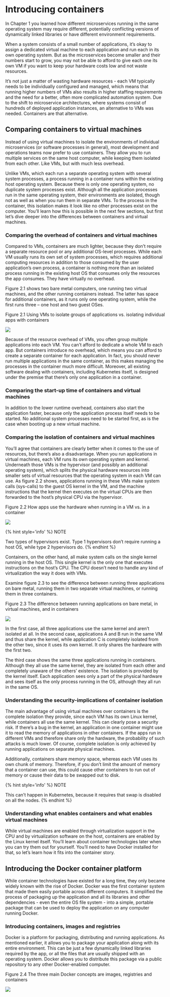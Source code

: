 # Introducing containers
In Chapter 1 you learned how different microservices running in the same operating system may require different, potentially conflicting versions of dynamically linked libraries or have different environment requirements.

When a system consists of a small number of applications, it’s okay to assign a dedicated virtual machine to each application and run each in its own operating system. But as the microservices become smaller and their numbers start to grow, you may not be able to afford to give each one its own VM if you want to keep your hardware costs low and not waste resources.

It’s not just a matter of wasting hardware resources - each VM typically needs to be individually configured and managed, which means that running higher numbers of VMs also results in higher staffing requirements and the need for a better, often more complicated automation system. Due to the shift to microservice architectures, where systems consist of hundreds of deployed application instances, an alternative to VMs was needed. Containers are that alternative.

## Comparing containers to virtual machines
Instead of using virtual machines to isolate the environments of individual microservices (or software processes in general), most development and operations teams now prefer to use containers. They allow you to run multiple services on the same host computer, while keeping them isolated from each other. Like VMs, but with much less overhead.

Unlike VMs, which each run a separate operating system with several system processes, a process running in a container runs within the existing host operating system. Because there is only one operating system, no duplicate system processes exist. Although all the application processes run in the same operating system, their environments are isolated, though not as well as when you run them in separate VMs. To the process in the container, this isolation makes it look like no other processes exist on the computer. You’ll learn how this is possible in the next few sections, but first let’s dive deeper into the differences between containers and virtual machines.

### Comparing the overhead of containers and virtual machines
Compared to VMs, containers are much lighter, because they don’t require a separate resource pool or any additional OS-level processes. While each VM  usually runs its own set of system processes, which requires additional computing resources in addition to those consumed by the user application’s own process, a container is nothing more than an isolated process running in the existing host OS that consumes only the resources the app consumes. They have virtually no overhead.

Figure 2.1 shows two bare metal computers, one running two virtual machines, and the other running containers instead. The latter has space for additional containers, as it runs only one operating system, while the first runs three – one host and two guest OSes.

Figure 2.1 Using VMs to isolate groups of applications vs. isolating individual apps with containers

![](../images/2.1.png)

Because of the resource overhead of VMs, you often group multiple applications into each VM. You can’t afford to dedicate a whole VM to each app. But containers introduce no overhead, which means you can afford to create a separate container for each application. In fact, you should never run multiple applications in the same container, as this makes managing the processes in the container much more difficult. Moreover, all existing software dealing with containers, including Kubernetes itself, is designed under the premise that there’s only one application in a container.

### Comparing the start-up time of containers and virtual machines
In addition to the lower runtime overhead, containers also start the application faster, because only the application process itself needs to be started. No additional system processes need to be started first, as is the case when booting up a new virtual machine.

### Comparing the isolation of containers and virtual machines
You’ll agree that containers are clearly better when it comes to the use of resources, but there’s also a disadvantage. When you run applications in virtual machines, each VM runs its own operating system and kernel. Underneath those VMs is the hypervisor (and possibly an additional operating system), which splits the physical hardware resources into smaller sets of virtual resources that the operating system in each VM can use. As figure 2.2 shows, applications running in these VMs make system calls (sys-calls) to the guest OS kernel in the VM, and the machine instructions that the kernel then executes on the virtual CPUs are then forwarded to the host’s physical CPU via the hypervisor.

Figure 2.2 How apps use the hardware when running in a VM vs. in a container

![](../images/2.2.png)

{% hint style='info' %}
NOTE 

Two types of hypervisors exist. Type 1 hypervisors don’t require running a host OS, while type 2 hypervisors do.
{% endhint %}

Containers, on the other hand, all make system calls on the single kernel running in the host OS. This single kernel is the only one that executes instructions on the host’s CPU. The CPU doesn’t need to handle any kind of virtualization the way it does with VMs.

Examine figure 2.3 to see the difference between running three applications on bare metal, running them in two separate virtual machines, or running them in three containers.

Figure 2.3 The difference between running applications on bare metal, in virtual machines, and in containers

![](../images/2.3.png)

In the first case, all three applications use the same kernel and aren’t isolated at all. In the second case, applications A and B run in the same VM and thus share the kernel, while application C is completely isolated from the other two, since it uses its own kernel. It only shares the hardware with the first two.

The third case shows the same three applications running in containers. Although they all use the same kernel, they are isolated from each other and completely unaware of the others’ existence. The isolation is provided by the kernel itself. Each application sees only a part of the physical hardware and sees itself as the only process running in the OS, although they all run in the same OS.

### Understanding the security-implications of container isolation
The main advantage of using virtual machines over containers is the complete isolation they provide, since each VM has its own Linux kernel, while containers all use the same kernel. This can clearly pose a security risk. If there’s a bug in the kernel, an application in one container might use it to read the memory of applications in other containers. If the apps run in different VMs and therefore share only the hardware, the probability of such attacks is much lower. Of course, complete isolation is only achieved by running applications on separate physical machines.

Additionally, containers share memory space, whereas each VM uses its own chunk of memory. Therefore, if you don’t limit the amount of memory that a container can use, this could cause other containers to run out of memory or cause their data to be swapped out to disk.

{% hint style='info' %}
NOTE

This can’t happen in Kubernetes, because it requires that swap is disabled on all the nodes.
{% endhint %}

### Understanding what enables containers and what enables virtual machines
While virtual machines are enabled through virtualization support in the CPU and by virtualization software on the host, containers are enabled by the Linux kernel itself. You’ll learn about container technologies later when you can try them out for yourself. You’ll need to have Docker installed for that, so let’s learn how it fits into the container story.

## Introducing the Docker container platform
While container technologies have existed for a long time, they only became widely known with the rise of Docker. Docker was the first container system that made them easily portable across different computers. It simplified the process of packaging up the application and all its libraries and other dependencies - even the entire OS file system - into a simple, portable package that can be used to deploy the application on any computer running Docker.

### Introducing containers, images and registries
Docker is a platform for packaging, distributing and running applications. As mentioned earlier, it allows you to package your application along with its entire environment. This can be just a few dynamically linked libraries required by the app, or all the files that are usually shipped with an operating system. Docker allows you to distribute this package via a public repository to any other Docker-enabled computer.

Figure 2.4 The three main Docker concepts are images, registries and containers

![](../images/2.4.png)




